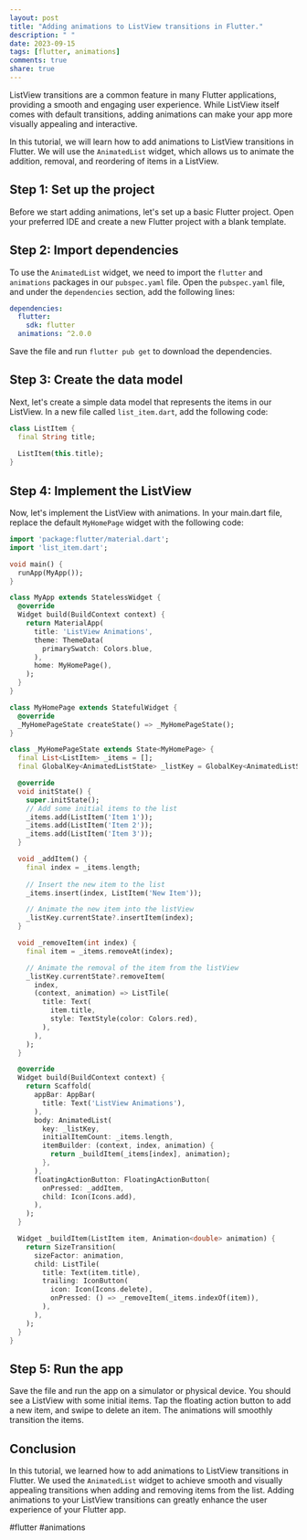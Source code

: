 ```yaml
---
layout: post
title: "Adding animations to ListView transitions in Flutter."
description: " "
date: 2023-09-15
tags: [flutter, animations]
comments: true
share: true
---
```


ListView transitions are a common feature in many Flutter applications, providing a smooth and engaging user experience. While ListView itself comes with default transitions, adding animations can make your app more visually appealing and interactive.

In this tutorial, we will learn how to add animations to ListView transitions in Flutter. We will use the `AnimatedList` widget, which allows us to animate the addition, removal, and reordering of items in a ListView.

## Step 1: Set up the project

Before we start adding animations, let's set up a basic Flutter project. Open your preferred IDE and create a new Flutter project with a blank template.

## Step 2: Import dependencies 

To use the `AnimatedList` widget, we need to import the `flutter` and `animations` packages in our `pubspec.yaml` file. Open the `pubspec.yaml` file, and under the `dependencies` section, add the following lines:

```yaml
dependencies:
  flutter:
    sdk: flutter
  animations: ^2.0.0
```

Save the file and run `flutter pub get` to download the dependencies.

## Step 3: Create the data model

Next, let's create a simple data model that represents the items in our ListView. In a new file called `list_item.dart`, add the following code:

```dart
class ListItem {
  final String title;
  
  ListItem(this.title);
}
```

## Step 4: Implement the ListView

Now, let's implement the ListView with animations. In your main.dart file, replace the default `MyHomePage` widget with the following code:

```dart
import 'package:flutter/material.dart';
import 'list_item.dart';

void main() {
  runApp(MyApp());
}

class MyApp extends StatelessWidget {
  @override
  Widget build(BuildContext context) {
    return MaterialApp(
      title: 'ListView Animations',
      theme: ThemeData(
        primarySwatch: Colors.blue,
      ),
      home: MyHomePage(),
    );
  }
}

class MyHomePage extends StatefulWidget {
  @override
  _MyHomePageState createState() => _MyHomePageState();
}

class _MyHomePageState extends State<MyHomePage> {
  final List<ListItem> _items = [];
  final GlobalKey<AnimatedListState> _listKey = GlobalKey<AnimatedListState>();

  @override
  void initState() {
    super.initState();
    // Add some initial items to the list
    _items.add(ListItem('Item 1'));
    _items.add(ListItem('Item 2'));
    _items.add(ListItem('Item 3'));
  }

  void _addItem() {
    final index = _items.length;
    
    // Insert the new item to the list
    _items.insert(index, ListItem('New Item'));

    // Animate the new item into the listView
    _listKey.currentState?.insertItem(index);
  }

  void _removeItem(int index) {
    final item = _items.removeAt(index);

    // Animate the removal of the item from the listView
    _listKey.currentState?.removeItem(
      index,
      (context, animation) => ListTile(
        title: Text(
          item.title,
          style: TextStyle(color: Colors.red),
        ),
      ),
    );
  }

  @override
  Widget build(BuildContext context) {
    return Scaffold(
      appBar: AppBar(
        title: Text('ListView Animations'),
      ),
      body: AnimatedList(
        key: _listKey,
        initialItemCount: _items.length,
        itemBuilder: (context, index, animation) {
          return _buildItem(_items[index], animation);
        },
      ),
      floatingActionButton: FloatingActionButton(
        onPressed: _addItem,
        child: Icon(Icons.add),
      ),
    );
  }

  Widget _buildItem(ListItem item, Animation<double> animation) {
    return SizeTransition(
      sizeFactor: animation,
      child: ListTile(
        title: Text(item.title),
        trailing: IconButton(
          icon: Icon(Icons.delete),
          onPressed: () => _removeItem(_items.indexOf(item)),
        ),
      ),
    );
  }
}
```

## Step 5: Run the app

Save the file and run the app on a simulator or physical device. You should see a ListView with some initial items. Tap the floating action button to add a new item, and swipe to delete an item. The animations will smoothly transition the items.

## Conclusion

In this tutorial, we learned how to add animations to ListView transitions in Flutter. We used the `AnimatedList` widget to achieve smooth and visually appealing transitions when adding and removing items from the list. Adding animations to your ListView transitions can greatly enhance the user experience of your Flutter app.

#flutter #animations